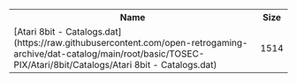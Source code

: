 <table>
<tr><th>Name</th><th>Size</th></tr>
<tr><td>
[Atari 8bit - Catalogs.dat](https://raw.githubusercontent.com/open-retrogaming-archive/dat-catalog/main/root/basic/TOSEC-PIX/Atari/8bit/Catalogs/Atari 8bit - Catalogs.dat)
</td><td>1514</td></tr>
</table>
